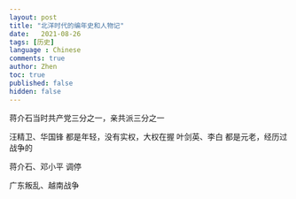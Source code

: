 ```yaml
---
layout: post
title: "北洋时代的编年史和人物记"
date:   2021-08-26
tags: [历史]
language : Chinese
comments: true
author: Zhen
toc: true
published: false
hidden: false
---
```

蒋介石当时共产党三分之一，亲共派三分之一

汪精卫、华国锋
都是年轻，没有实权，大权在握
叶剑英、李白
都是元老，经历过战争的

蒋介石、邓小平 调停

广东叛乱、越南战争
<!--stackedit_data:
eyJoaXN0b3J5IjpbLTE0Mzg2MDM3ODIsMTc3MDI2NzU4NywtMT
gyNDk5MTc3OV19
-->